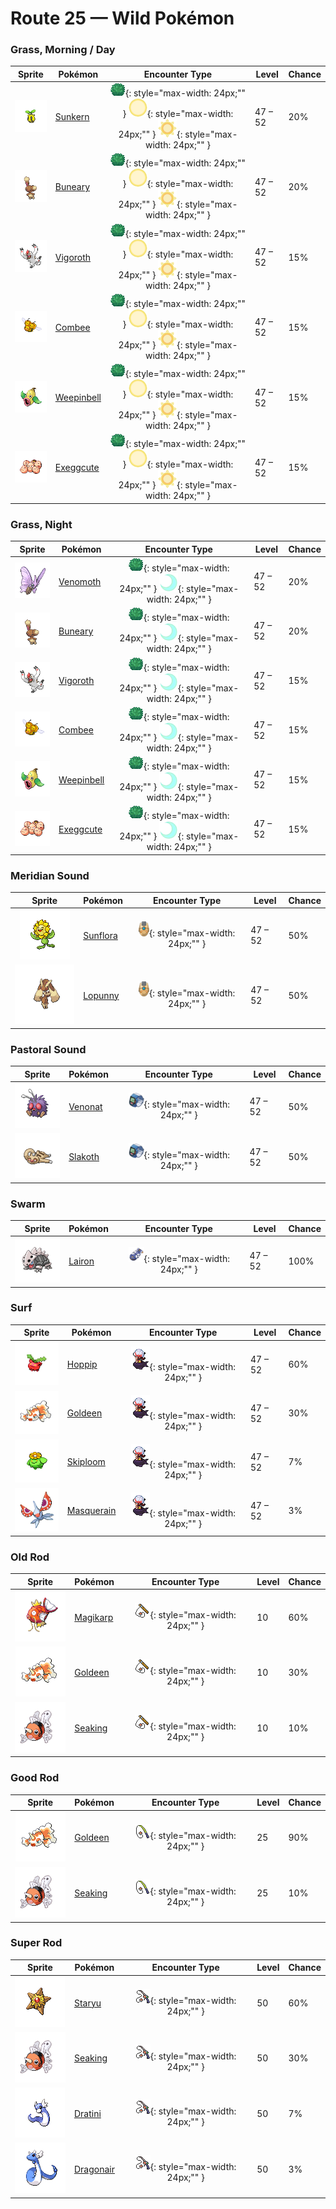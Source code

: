 # Route 25 — Wild Pokémon

### Grass, Morning / Day

| Sprite | Pokémon | Encounter Type | Level | Chance |
|:------:|---------|:--------------:|-------|--------|
| ![Sunkern](../../assets/sprites/sunkern/front.gif "Sunkern: It lives by drinking only dewdrops from under the leaves of plants. It is said that it eats nothing else.") | [Sunkern](../../pokemon/sunkern.md) | ![Grass](../../assets/encounter_types/grass.png "Grass"){: style="max-width: 24px;"" } ![Morning](../../assets/encounter_types/morning.png "Morning"){: style="max-width: 24px;"" } ![Day](../../assets/encounter_types/day.png "Day"){: style="max-width: 24px;"" }| 47 – 52 | 20% |
| ![Buneary](../../assets/sprites/buneary/front.gif "Buneary: You can tell how it feels by the way it rolls its ears. When it’s scared, both ears are rolled up.") | [Buneary](../../pokemon/buneary.md) | ![Grass](../../assets/encounter_types/grass.png "Grass"){: style="max-width: 24px;"" } ![Morning](../../assets/encounter_types/morning.png "Morning"){: style="max-width: 24px;"" } ![Day](../../assets/encounter_types/day.png "Day"){: style="max-width: 24px;"" }| 47 – 52 | 20% |
| ![Vigoroth](../../assets/sprites/vigoroth/front.gif "Vigoroth: Its stress level rises if it cannot keep moving constantly. Too much stress makes it feel sick.") | [Vigoroth](../../pokemon/vigoroth.md) | ![Grass](../../assets/encounter_types/grass.png "Grass"){: style="max-width: 24px;"" } ![Morning](../../assets/encounter_types/morning.png "Morning"){: style="max-width: 24px;"" } ![Day](../../assets/encounter_types/day.png "Day"){: style="max-width: 24px;"" }| 47 – 52 | 15% |
| ![Combee](../../assets/sprites/combee/front.gif "Combee: At night, COMBEE sleep in a group of about a thousand, packed closely together in a lump.") | [Combee](../../pokemon/combee.md) | ![Grass](../../assets/encounter_types/grass.png "Grass"){: style="max-width: 24px;"" } ![Morning](../../assets/encounter_types/morning.png "Morning"){: style="max-width: 24px;"" } ![Day](../../assets/encounter_types/day.png "Day"){: style="max-width: 24px;"" }| 47 – 52 | 15% |
| ![Weepinbell](../../assets/sprites/weepinbell/front.gif "Weepinbell: If its prey is bigger than its mouth, it slices up the victim with sharp leaves, then eats every morsel.") | [Weepinbell](../../pokemon/weepinbell.md) | ![Grass](../../assets/encounter_types/grass.png "Grass"){: style="max-width: 24px;"" } ![Morning](../../assets/encounter_types/morning.png "Morning"){: style="max-width: 24px;"" } ![Day](../../assets/encounter_types/day.png "Day"){: style="max-width: 24px;"" }| 47 – 52 | 15% |
| ![Exeggcute](../../assets/sprites/exeggcute/front.gif "Exeggcute: Using telepathy only they can employ, they always form a cluster of six EXEGGCUTE.") | [Exeggcute](../../pokemon/exeggcute.md) | ![Grass](../../assets/encounter_types/grass.png "Grass"){: style="max-width: 24px;"" } ![Morning](../../assets/encounter_types/morning.png "Morning"){: style="max-width: 24px;"" } ![Day](../../assets/encounter_types/day.png "Day"){: style="max-width: 24px;"" }| 47 – 52 | 15% |

### Grass, Night

| Sprite | Pokémon | Encounter Type | Level | Chance |
|:------:|---------|:--------------:|-------|--------|
| ![Venomoth](../../assets/sprites/venomoth/front.gif "Venomoth: The powder on its wings is poisonous if it is dark in hue. If it is light in hue, it causes paralysis.") | [Venomoth](../../pokemon/venomoth.md) | ![Grass](../../assets/encounter_types/grass.png "Grass"){: style="max-width: 24px;"" } ![Night](../../assets/encounter_types/night.png "Night"){: style="max-width: 24px;"" }| 47 – 52 | 20% |
| ![Buneary](../../assets/sprites/buneary/front.gif "Buneary: You can tell how it feels by the way it rolls its ears. When it’s scared, both ears are rolled up.") | [Buneary](../../pokemon/buneary.md) | ![Grass](../../assets/encounter_types/grass.png "Grass"){: style="max-width: 24px;"" } ![Night](../../assets/encounter_types/night.png "Night"){: style="max-width: 24px;"" }| 47 – 52 | 20% |
| ![Vigoroth](../../assets/sprites/vigoroth/front.gif "Vigoroth: Its stress level rises if it cannot keep moving constantly. Too much stress makes it feel sick.") | [Vigoroth](../../pokemon/vigoroth.md) | ![Grass](../../assets/encounter_types/grass.png "Grass"){: style="max-width: 24px;"" } ![Night](../../assets/encounter_types/night.png "Night"){: style="max-width: 24px;"" }| 47 – 52 | 15% |
| ![Combee](../../assets/sprites/combee/front.gif "Combee: At night, COMBEE sleep in a group of about a thousand, packed closely together in a lump.") | [Combee](../../pokemon/combee.md) | ![Grass](../../assets/encounter_types/grass.png "Grass"){: style="max-width: 24px;"" } ![Night](../../assets/encounter_types/night.png "Night"){: style="max-width: 24px;"" }| 47 – 52 | 15% |
| ![Weepinbell](../../assets/sprites/weepinbell/front.gif "Weepinbell: If its prey is bigger than its mouth, it slices up the victim with sharp leaves, then eats every morsel.") | [Weepinbell](../../pokemon/weepinbell.md) | ![Grass](../../assets/encounter_types/grass.png "Grass"){: style="max-width: 24px;"" } ![Night](../../assets/encounter_types/night.png "Night"){: style="max-width: 24px;"" }| 47 – 52 | 15% |
| ![Exeggcute](../../assets/sprites/exeggcute/front.gif "Exeggcute: Using telepathy only they can employ, they always form a cluster of six EXEGGCUTE.") | [Exeggcute](../../pokemon/exeggcute.md) | ![Grass](../../assets/encounter_types/grass.png "Grass"){: style="max-width: 24px;"" } ![Night](../../assets/encounter_types/night.png "Night"){: style="max-width: 24px;"" }| 47 – 52 | 15% |

### Meridian Sound

| Sprite | Pokémon | Encounter Type | Level | Chance |
|:------:|---------|:--------------:|-------|--------|
| ![Sunflora](../../assets/sprites/sunflora/front.gif "Sunflora: In the daytime, it rushes about in a hectic manner, but it comes to a complete stop when the sun sets.") | [Sunflora](../../pokemon/sunflora.md) | ![Meridian Sound](../../assets/encounter_types/meridian_sound.png "Meridian Sound"){: style="max-width: 24px;"" }| 47 – 52 | 50% |
| ![Lopunny](../../assets/sprites/lopunny/front.gif "Lopunny: It sheds its fur twice a year. Its winter fur is soft and fluffy.") | [Lopunny](../../pokemon/lopunny.md) | ![Meridian Sound](../../assets/encounter_types/meridian_sound.png "Meridian Sound"){: style="max-width: 24px;"" }| 47 – 52 | 50% |

### Pastoral Sound

| Sprite | Pokémon | Encounter Type | Level | Chance |
|:------:|---------|:--------------:|-------|--------|
| ![Venonat](../../assets/sprites/venonat/front.gif "Venonat: Poison oozes from all over its body. It catches and eats small bugs at night that are attracted by light.") | [Venonat](../../pokemon/venonat.md) | ![Pastoral Sound](../../assets/encounter_types/pastoral_sound.png "Pastoral Sound"){: style="max-width: 24px;"" }| 47 – 52 | 50% |
| ![Slakoth](../../assets/sprites/slakoth/front.gif "Slakoth: The way SLAKOTH lolls around makes anyone who watches it feel like doing the same.") | [Slakoth](../../pokemon/slakoth.md) | ![Pastoral Sound](../../assets/encounter_types/pastoral_sound.png "Pastoral Sound"){: style="max-width: 24px;"" }| 47 – 52 | 50% |

### Swarm

| Sprite | Pokémon | Encounter Type | Level | Chance |
|:------:|---------|:--------------:|-------|--------|
| ![Lairon](../../assets/sprites/lairon/front.gif "Lairon: It loves iron ore. Groups of them fight for territory by bashing one another with their steel bodies.") | [Lairon](../../pokemon/lairon.md) | ![Swarm](../../assets/encounter_types/swarm.png "Swarm"){: style="max-width: 24px;"" }| 47 – 52 | 100% |

### Surf

| Sprite | Pokémon | Encounter Type | Level | Chance |
|:------:|---------|:--------------:|-------|--------|
| ![Hoppip](../../assets/sprites/hoppip/front.gif "Hoppip: Its body is so light, it must grip the ground firmly with its feet to keep from being blown away.") | [Hoppip](../../pokemon/hoppip.md) | ![Surf](../../assets/encounter_types/surf.png "Surf"){: style="max-width: 24px;"" }| 47 – 52 | 60% |
| ![Goldeen](../../assets/sprites/goldeen/front.gif "Goldeen: A strong swimmer, it is capable of swimming nonstop up fast streams at a steady speed of five knots per hour.") | [Goldeen](../../pokemon/goldeen.md) | ![Surf](../../assets/encounter_types/surf.png "Surf"){: style="max-width: 24px;"" }| 47 – 52 | 30% |
| ![Skiploom](../../assets/sprites/skiploom/front.gif "Skiploom: It spreads its petals to absorb sunlight. It also floats in the air to get closer to the sun.") | [Skiploom](../../pokemon/skiploom.md) | ![Surf](../../assets/encounter_types/surf.png "Surf"){: style="max-width: 24px;"" }| 47 – 52 | 7% |
| ![Masquerain](../../assets/sprites/masquerain/front.gif "Masquerain: It flaps its four wings to hover and fly freely in any direction-- to and fro and sideways.") | [Masquerain](../../pokemon/masquerain.md) | ![Surf](../../assets/encounter_types/surf.png "Surf"){: style="max-width: 24px;"" }| 47 – 52 | 3% |

### Old Rod

| Sprite | Pokémon | Encounter Type | Level | Chance |
|:------:|---------|:--------------:|-------|--------|
| ![Magikarp](../../assets/sprites/magikarp/front.gif "Magikarp: For no reason, it jumps and splashes about, making it easy for predators like PIDGEOTTO to catch it mid-jump.") | [Magikarp](../../pokemon/magikarp.md) | ![Old Rod](../../assets/encounter_types/old_rod.png "Old Rod"){: style="max-width: 24px;"" }| 10 | 60% |
| ![Goldeen](../../assets/sprites/goldeen/front.gif "Goldeen: A strong swimmer, it is capable of swimming nonstop up fast streams at a steady speed of five knots per hour.") | [Goldeen](../../pokemon/goldeen.md) | ![Old Rod](../../assets/encounter_types/old_rod.png "Old Rod"){: style="max-width: 24px;"" }| 10 | 30% |
| ![Seaking](../../assets/sprites/seaking/front.gif "Seaking: Using its horn, it bores holes in riverbed boulders, making nests to prevent its eggs from washing away.") | [Seaking](../../pokemon/seaking.md) | ![Old Rod](../../assets/encounter_types/old_rod.png "Old Rod"){: style="max-width: 24px;"" }| 10 | 10% |

### Good Rod

| Sprite | Pokémon | Encounter Type | Level | Chance |
|:------:|---------|:--------------:|-------|--------|
| ![Goldeen](../../assets/sprites/goldeen/front.gif "Goldeen: A strong swimmer, it is capable of swimming nonstop up fast streams at a steady speed of five knots per hour.") | [Goldeen](../../pokemon/goldeen.md) | ![Good Rod](../../assets/encounter_types/good_rod.png "Good Rod"){: style="max-width: 24px;"" }| 25 | 90% |
| ![Seaking](../../assets/sprites/seaking/front.gif "Seaking: Using its horn, it bores holes in riverbed boulders, making nests to prevent its eggs from washing away.") | [Seaking](../../pokemon/seaking.md) | ![Good Rod](../../assets/encounter_types/good_rod.png "Good Rod"){: style="max-width: 24px;"" }| 25 | 10% |

### Super Rod

| Sprite | Pokémon | Encounter Type | Level | Chance |
|:------:|---------|:--------------:|-------|--------|
| ![Staryu](../../assets/sprites/staryu/front.gif "Staryu: Even if its body is torn, it can regenerate as long as the glowing central core remains intact.") | [Staryu](../../pokemon/staryu.md) | ![Super Rod](../../assets/encounter_types/super_rod.png "Super Rod"){: style="max-width: 24px;"" }| 50 | 60% |
| ![Seaking](../../assets/sprites/seaking/front.gif "Seaking: Using its horn, it bores holes in riverbed boulders, making nests to prevent its eggs from washing away.") | [Seaking](../../pokemon/seaking.md) | ![Super Rod](../../assets/encounter_types/super_rod.png "Super Rod"){: style="max-width: 24px;"" }| 50 | 30% |
| ![Dratini](../../assets/sprites/dratini/front.gif "Dratini: This Pokémon is full of life energy. It continually sheds its skin and grows steadily larger.") | [Dratini](../../pokemon/dratini.md) | ![Super Rod](../../assets/encounter_types/super_rod.png "Super Rod"){: style="max-width: 24px;"" }| 50 | 7% |
| ![Dragonair](../../assets/sprites/dragonair/front.gif "Dragonair: Its crystalline orbs appear to give this Pokémon the power to freely control the weather.") | [Dragonair](../../pokemon/dragonair.md) | ![Super Rod](../../assets/encounter_types/super_rod.png "Super Rod"){: style="max-width: 24px;"" }| 50 | 3% |

